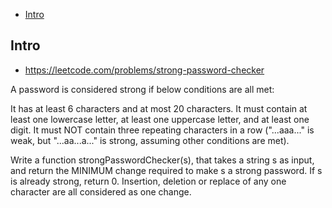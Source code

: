 - [Intro](#intro)

## Intro

- https://leetcode.com/problems/strong-password-checker

A password is considered strong if below conditions are all met:

 It has at least 6 characters and at most 20 characters. 
 It must contain at least one lowercase letter, at least one uppercase letter, and at least one digit. 
 It must NOT contain three repeating characters in a row ("...aaa..." is weak, but "...aa...a..." is strong, assuming other conditions are met). 

Write a function strongPasswordChecker(s), that takes a string s as input, and return the MINIMUM change required to make s a strong password. If s is already strong, return 0.
Insertion, deletion or replace of any one character are all considered as one change.